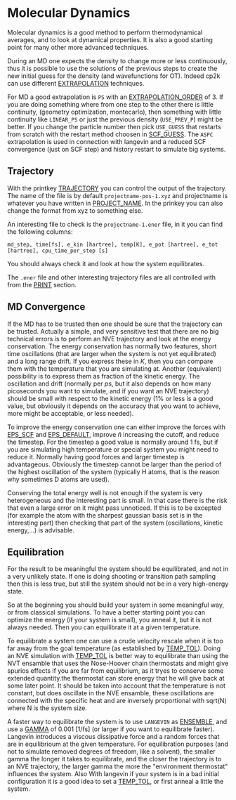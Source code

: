 # Molecular Dynamics

Molecular dynamics is a good method to perform thermodynamical averages, and to look at dynamical
properties. It is also a good starting point for many other more advanced techniques.

During an MD one expects the density to change more or less continuously, thus it is possible to use
the solutions of the previous steps to create the new initial guess for the density (and
wavefunctions for OT). Indeed cp2k can use different
[EXTRAPOLATION](#CP2K_INPUT.FORCE_EVAL.DFT.QS.EXTRAPOLATION) techniques.

For MD a good extrapolation is `PS` with an
[EXTRAPOLATION_ORDER](#CP2K_INPUT.FORCE_EVAL.DFT.QS.EXTRAPOLATION_ORDER) of 3. If you are doing
something where from one step to the other there is little continuity, (geometry optimization,
montecarlo), then something with little continuity like `LINEAR_PS` or just the previous density
(`USE_PREV_P`) might be better. If you change the particle number then pick `USE_GUESS` that
restarts from scratch with the restart method choosen in
[SCF_GUESS](#CP2K_INPUT.FORCE_EVAL.DFT.SCF.SCF_GUESS). The `ASPC` extrapolation is used in
connection with langevin and a reduced SCF convergence (just on SCF step) and history restart to
simulate big systems.

## Trajectory

With the printkey [TRAJECTORY](#CP2K_INPUT.MOTION.PRINT.TRAJECTORY) you can control the output of
the trajectory. The name of the file is by default `projectname-pos-1.xyz` and projectname is
whatever you have written in [PROJECT_NAME](#CP2K_INPUT.GLOBAL.PROJECT_NAME). In the prinkey you can
also change the format from xyz to something else.

An interesting file to check is the `projectname-1.ener` file, in it you can find the following
columns:

```none
md_step, time[fs], e_kin [hartree], temp[K], e_pot [hartree], e_tot [hartree], cpu_time_per_step [s]
```

You should always check it and look at how the system equilibrates.

The `.ener` file and other interesting trajectory files are all controlled with from the
[PRINT](#CP2K_INPUT.MOTION.PRINT) section.

## MD Convergence

If the MD has to be trusted then one should be sure that the trajectory can be trusted. Actually a
simple, and very sensitive test that there are no big technical errors is to perform an NVE
trajectory and look at the energy conservation. The energy conservation has normally two features,
short time oscillations (that are larger when the system is not yet equilibrated) and a long range
drift. If you express these in *K*, then you can compare them with the temperature that you are
simulating at. Another (equivalent) possibility is to express them as fraction of the kinetic
energy. The oscillation and drift (normally per *ps*, but it also depends on how many picoseconds
you want to simulate, and if you want an NVE trajectory) should be small with respect to the kinetic
energy (1% or less is a good value, but obviously it depends on the accuracy that you want to
achieve, more might be acceptable, or less needed).

To improve the energy conservation one can either improve the forces with
[EPS_SCF](#CP2K_INPUT.FORCE_EVAL.DFT.SCF.EPS_SCF) and
[EPS_DEFAULT](#CP2K_INPUT.FORCE_EVAL.DFT.QS.EPS_DEFAULT), improve $\tilde n$ increasing the cutoff,
and reduce the timestep. For the timestep a good value is normally around 1 fs, but if you are
simulating high temperature or special system you might need to reduce it. Normally having good
forces and larger timestep is advantageous. Obviously the timestep cannot be larger than the period
of the highest oscillation of the system (typically H atoms, that is the reason why sometimes D
atoms are used).

Conserving the total energy well is not enough if the system is very heterogeneous and the
interesting part is small. In that case there is the risk that even a large error on it might pass
unnoticed. If this is to be excepted (for example the atom with the sharpest gaussian basis set is
in the interesting part) then checking that part of the system (oscillations, kinetic energy,...) is
advisable.

## Equilibration

For the result to be meaningful the system should be equilibrated, and not in a very unlikely state.
If one is doing shooting or transition path sampling then this is less true, but still the system
should not be in a very high-energy state.

So at the beginning you should build your system in some meaningful way, or from classical
simulations. To have a better starting point you can optimize the energy (if your system is small),
you anneal it, but it is not always needed. Then you can equilibrate it at a given temperature.

To equilibrate a system one can use a crude velocity rescale when it is too far away from the goal
temperature (as established by [TEMP_TOL](#CP2K_INPUT.MOTION.MD.TEMP_TOL)). Doing an NVE simulation
with [TEMP_TOL](#CP2K_INPUT.MOTION.MD.TEMP_TOL) is better way to equilibrate than using the NVT
ensamble that uses the Nose-Hoover chain thermostats and might give spurios effects if you are far
from equilibrium, as it tryes to conserve some extended quantity.the thermostat can store energy
that he will give back at some later point. It should be taken into account that the temperature is
not constant, but does oscillate in the NVE ensamble, these oscillations are connected with the
specific heat and are inversely proportional with sqrt(N) where N is the system size.

A faster way to equilibrate the system is to use `LANGEVIN` as
[ENSEMBLE](#CP2K_INPUT.MOTION.MD.ENSEMBLE), and use a [GAMMA](#CP2K_INPUT.MOTION.MD.LANGEVIN.GAMMA)
of 0.001 \[1/fs\] (or larger if you want to equilibrate faster). Langevin introduces a viscous
dissipative force and a random forces that are in equilibrioum at the given temperature. For
equilibration purposes (and not to simulate removed degrees of freedom, like a solvent), the smaller
gamma the longer it takes to equilibrate, and the closer the trajectory is to an NVE trajectory, the
larger gamma the more the "environment thermostat" influences the system. Also With langevin if your
system is in a bad initial configuration it is a good idea to set a
[TEMP_TOL](#CP2K_INPUT.MOTION.MD.TEMP_TOL), or first anneal a little the system.
